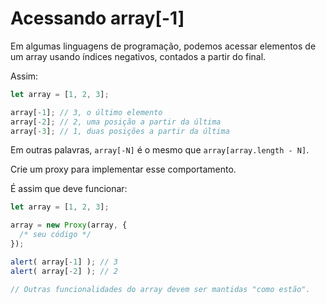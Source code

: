 
# Acessando array[-1]

Em algumas linguagens de programação, podemos acessar elementos de um array usando índices negativos, contados a partir do final.

Assim:

```js
let array = [1, 2, 3];

array[-1]; // 3, o último elemento
array[-2]; // 2, uma posição a partir da última
array[-3]; // 1, duas posições a partir da última
```

Em outras palavras, `array[-N]` é o mesmo que `array[array.length - N]`.

Crie um proxy para implementar esse comportamento.

É assim que deve funcionar:

```js
let array = [1, 2, 3];

array = new Proxy(array, {
  /* seu código */
});

alert( array[-1] ); // 3
alert( array[-2] ); // 2

// Outras funcionalidades do array devem ser mantidas "como estão".
```
